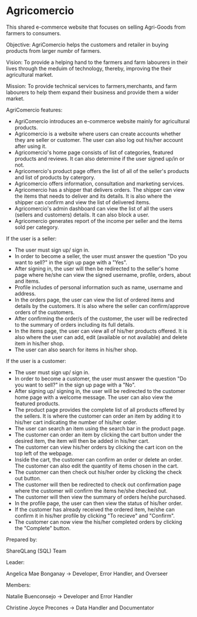 # Agricomercio

  This shared e-commerce website that focuses on selling Agri-Goods from farmers to consumers.
  
  Objective: AgriComercio helps the customers and retailer in buying products from larger numbr of farmers.
  
  Vision: To provide a helping hand to the farmers and farm labourers in their lives through the meduim of technology, thereby, improving the their agricultural market.
  
  Mission: To provide technical services to farmers,merchants, and farm labourers to help them expand their business and provide them a wider market.
 
  AgriComercio features:
  
  * AgriComercio introduces an e-commerce website mainly for agricultural products. 
  * Agricomercio is a website where users can create accounts whether they are seller or customer. The user can also log out his/her account after using it. 
  * Agricomercio's home page consists of list of categories, featured products and reviews. It can also determine if the user signed up/in or not.
  * Agricomercio's product page offers the list of all of the seller's products and list of products by catergory.
  * Agricomercio offers information, consultation and marketing services.
  * Agricomercio has a shipper that delivers orders. The shipper can view the items that needs to deliver and its details. It is also where the shipper can confirm and view the     list of delivered items. 
  * Agricomercio's admin dashboard can view the list of all the users (sellers and customers) details. It can also block a user.
  * Agricomercio generates report of the income per seller and the items sold per category. 

If the user is a seller:
  * The user must sign up/ sign in.
  * In order to become a seller, the user must answer the question "Do you want to sell?" in the sign up page with a "Yes".
  * After signing in, the user will then be redirected to the seller's home page where he/she can view the signed username, profile, orders, about and items.
  * Profile includes of personal information such as name, username and address.
  * In the orders page, the user can view the list of ordered items and details by the customers. It is also where the seller can confirm/approve orders of the customers. 
  * After confirming the order/s of the customer, the user will be redirected to the summary of orders including its full details.
  * In the items page, the user can view all of his/her products offered. It is also where the user can add, edit (available or not available) and delete item in his/her shop.
  * The user can also search for items in his/her shop.
 
 
If the user is a customer:

  * The user must sign up/ sign in.
  * In order to become a customer, the user must answer the question "Do you want to sell?" in the sign up page with a "No".
  * After signing up/ signing in, the user will be redirected to the customer home page with a welcome message. The user can also view the featured products.
  * The product page provides the complete list of all products offered by the sellers. It is where the customer can order an item by adding it to his/her cart indicating the       number of his/her order. 
  * The user can search an item using the search bar in the product page. 
  * The customer can order an item by clicking the cart button under the desired item, the item will then be added in his/her cart.
  * The customer can view his/her orders by clicking the cart icon on the top left of the webpage. 
  * Inside the cart, the customer can confirm an order or delete an order. The customer can also edit the quantity of items chosen in the cart. 
  * The customer can then check out his/her order by clicking the check out button. 
  * The customer will then be redirected to check out confirmation page where the customer will confirm the items he/she checked out. 
  * The customer will then view the summary of orders he/she purchased. 
  * In the profile page, the user can then view the status of his/her order.
  * If the customer has already received the ordered item, he/she can confirm it in his/her profile by clicking "To recieve" and "Confirm".
  * The customer can now view the his/her completed orders by clicking the "Complete" button. 


Prepared by:

   ShareQLang (SQL) Team

Leader: 

  Angelica Mae Bonganay -> Developer, Error Handler, and Overseer

Members:

  Natalie Buenconsejo -> Developer and Error Handler

  Christine Joyce Precones -> Data Handler and Documentator




